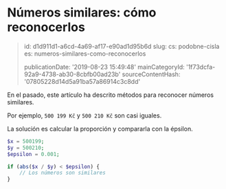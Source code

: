 Números similares: cómo reconocerlos
====================================

> id: d1d911d1-a6cd-4a69-af17-e90ad1d95b6d
> slug:
> 	cs: podobne-cisla
> 	es: numeros-similares-como-reconocerlos
> 
> publicationDate: '2019-08-23 15:49:48'
> mainCategoryId: '1f73dcfa-92a9-4738-ab30-8cbfb00ad23b'
> sourceContentHash: '07805228d14d5a91ba57a86914c3c8dd'

En el pasado, este artículo ha descrito métodos para reconocer números similares.

Por ejemplo, `500 199 Kč` y `500 210 Kč` son casi iguales.

La solución es calcular la proporción y compararla con la épsilon.

```php
$x = 500199;
$y = 500210;
$epsilon = 0.001;

if (abs($x / $y) < $epsilon) {
    // Los números son similares
}
```
